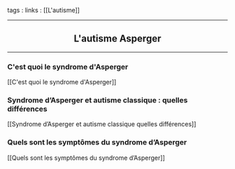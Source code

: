 tags : 
links : [[L'autisme]]

****

<h2 style="text-align: center;"> L'autisme Asperger </h2>

****


### C'est quoi le syndrome d'Asperger

[[C'est quoi le syndrome d'Asperger]]

### Syndrome d’Asperger et autisme classique : quelles différences 

[[Syndrome d’Asperger et autisme classique  quelles différences]]

### Quels sont les symptômes du syndrome d’Asperger 

[[Quels sont les symptômes du syndrome d’Asperger]]